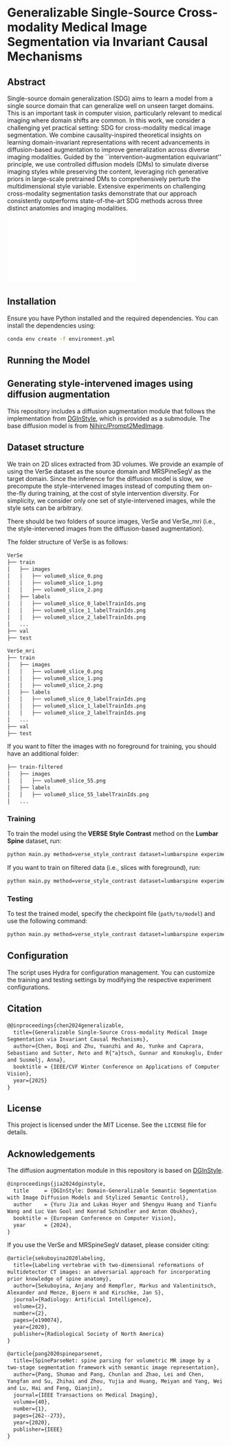 # Generalizable Single-Source Cross-modality Medical Image Segmentation via Invariant Causal Mechanisms

## Abstract
Single-source domain generalization (SDG) aims to learn a model from a single source domain that can generalize well on unseen target domains. This is an important task in computer vision, particularly relevant to medical imaging where domain shifts are common. In this work, we consider a challenging yet practical setting: SDG for cross-modality medical image segmentation. We combine causality-inspired theoretical insights on learning domain-invariant representations with recent advancements in diffusion-based augmentation to improve generalization across diverse imaging modalities. Guided by the ``intervention-augmentation equivariant'' principle, we use controlled diffusion models (DMs) to simulate diverse imaging styles while preserving the content, leveraging rich generative priors in large-scale pretrained DMs to comprehensively perturb the multidimensional style variable. Extensive experiments on challenging cross-modality segmentation tasks demonstrate that our approach consistently outperforms state-of-the-art SDG methods across three distinct anatomies and imaging modalities.

![Model Overview](figs/overview.pdf)

## Installation

Ensure you have Python installed and the required dependencies. You can install the dependencies using:

```bash
conda env create -f environment.yml
```

## Running the Model

## Generating style-intervened images using diffusion augmentation
This repository includes a diffusion augmentation module that follows the implementation from [DGInStyle](https://github.com/prs-eth/DGInStyle), which is provided as a submodule. The base diffusion model is from [Nihirc/Prompt2MedImage](https://huggingface.co/Nihirc/Prompt2MedImage?text=A+sagittal+slice+of+lumbar+spine+CT+scan). 

## Dataset structure
We train on 2D slices extracted from 3D volumes. We provide an example of using the VerSe dataset as the source domain and MRSPineSegV as the target domain. Since the inference for the diffusion model is slow, we precompute the style-intervened images instead of computing them on-the-fly during training, at the cost of style intervention diversity. For simplicity, we consider only one set of style-intervened images, while the style sets can be arbitrary. 

There should be two folders of source images, VerSe and VerSe_mri (i.e., the style-intervened images from the diffusion-based augmentation). 

The folder structure of VerSe is as follows:
```
VerSe
├── train
│   ├── images
│   │   ├── volume0_slice_0.png
│   │   ├── volume0_slice_1.png
│   │   ├── volume0_slice_2.png
│   ├── labels
│   │   ├── volume0_slice_0_labelTrainIds.png
│   │   ├── volume0_slice_1_labelTrainIds.png
│   │   ├── volume0_slice_2_labelTrainIds.png
│   ...
├── val
├── test
```
```
VerSe_mri
├── train
│   ├── images
│   │   ├── volume0_slice_0.png
│   │   ├── volume0_slice_1.png
│   │   ├── volume0_slice_2.png
│   ├── labels
│   │   ├── volume0_slice_0_labelTrainIds.png
│   │   ├── volume0_slice_1_labelTrainIds.png
│   │   ├── volume0_slice_2_labelTrainIds.png
│   ...
├── val
├── test
```
If you want to filter the images with no foreground for training, you should have an additional folder:
```
├── train-filtered
│   ├── images
│   │   ├── volume0_slice_55.png
│   ├── labels
│   │   ├── volume0_slice_55_labelTrainIds.png
│   ...
```

### Training
To train the model using the **VERSE Style Contrast** method on the **Lumbar Spine** dataset, run:

```bash
python main.py method=verse_style_contrast dataset=lumbarspine experiment=verse
```
If you want to train on filtered data (i.e., slices with foreground), run:

```bash
python main.py method=verse_style_contrast dataset=lumbarspine experiment=verse +filter=1
```

### Testing
To test the trained model, specify the checkpoint file (`path/to/model`) and use the following command:

```bash
python main.py method=verse_style_contrast dataset=lumbarspine experiment=verse +ckpt_in=path/to/model ++run_typ=test
```

## Configuration
The script uses Hydra for configuration management. You can customize the training and testing settings by modifying the respective experiment configurations.

## Citation
```
@@inproceedings{chen2024generalizable,
  title={Generalizable Single-Source Cross-modality Medical Image Segmentation via Invariant Causal Mechanisms},
  author={Chen, Boqi and Zhu, Yuanzhi and Ao, Yunke and Caprara, Sebastiano and Sutter, Reto and R{"a}tsch, Gunnar and Konukoglu, Ender and Susmelj, Anna},
  booktitle = {IEEE/CVF Winter Conference on Applications of Computer Vision},
  year={2025}
}
```

## License
This project is licensed under the MIT License. See the `LICENSE` file for details.

## Acknowledgements
The diffusion augmentation module in this repository is based on [DGInStyle](https://github.com/prs-eth/DGInStyle). 

```
@inproceedings{jia2024dginstyle,
  title     = {DGInStyle: Domain-Generalizable Semantic Segmentation with Image Diffusion Models and Stylized Semantic Control}, 
  author    = {Yuru Jia and Lukas Hoyer and Shengyu Huang and Tianfu Wang and Luc Van Gool and Konrad Schindler and Anton Obukhov},
  booktitle = {European Conference on Computer Vision},
  year      = {2024},
}
```

If you use the VerSe and MRSpineSegV dataset, please consider citing:

```
@article{sekuboyina2020labeling,
  title={Labeling vertebrae with two-dimensional reformations of multidetector CT images: an adversarial approach for incorporating prior knowledge of spine anatomy},
  author={Sekuboyina, Anjany and Rempfler, Markus and Valentinitsch, Alexander and Menze, Bjoern H and Kirschke, Jan S},
  journal={Radiology: Artificial Intelligence},
  volume={2},
  number={2},
  pages={e190074},
  year={2020},
  publisher={Radiological Society of North America}
}
```

```
@article{pang2020spineparsenet,
  title={SpineParseNet: spine parsing for volumetric MR image by a two-stage segmentation framework with semantic image representation},
  author={Pang, Shumao and Pang, Chunlan and Zhao, Lei and Chen, Yangfan and Su, Zhihai and Zhou, Yujia and Huang, Meiyan and Yang, Wei and Lu, Hai and Feng, Qianjin},
  journal={IEEE Transactions on Medical Imaging},
  volume={40},
  number={1},
  pages={262--273},
  year={2020},
  publisher={IEEE}
}
```